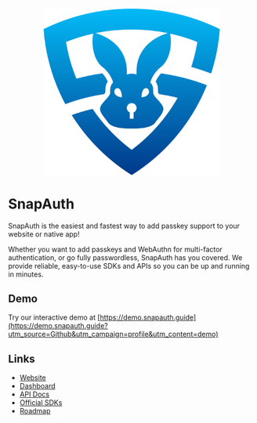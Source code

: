 
<p align="center">
    <img src="/profile/logo.png" width="360px" alt="SnapAuth logo" />
</p>

# SnapAuth

SnapAuth is the easiest and fastest way to add passkey support to your website or native app!

Whether you want to add passkeys and WebAuthn for multi-factor authentication, or go fully passwordless, SnapAuth has you covered.
We provide reliable, easy-to-use SDKs and APIs so you can be up and running in minutes.

## Demo

Try our interactive demo at [https://demo.snapauth.guide](https://demo.snapauth.guide?utm_source=Github&utm_campaign=profile&utm_content=demo)

## Links

- [Website](https://www.snapauth.app?utm_source=Github&utm_campaign=profile&utm_content=website)
- [Dashboard](https://dashboard.snapauth.app)
- [API Docs](https://docs.snapauth.app)
- [Official SDKs](https://www.snapauth.app/sdks?utm_source=Github&utm_campaign=profile&utm_content=sdks)
- [Roadmap](https://www.snapauth.app/roadmap?utm_source=Github&utm_campaign=profile&utm_content=roadmap)
